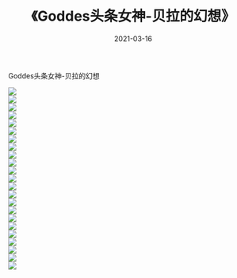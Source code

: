﻿---
layout: post
title:  《Goddes头条女神-贝拉的幻想》
date:   2021-03-16
img: http://img.660000.xyz/Sharelink/网络美图/2021/Goddes头条女神-贝拉的幻想/000.jpg
categories: [美女, 清纯, 唯美]
---

Goddes头条女神-贝拉的幻想

  ![](http://img.660000.xyz/Sharelink/网络美图/2021/Goddes头条女神-贝拉的幻想/001.jpg) <br> ![](http://img.660000.xyz/Sharelink/网络美图/2021/Goddes头条女神-贝拉的幻想/002.jpg) <br> ![](http://img.660000.xyz/Sharelink/网络美图/2021/Goddes头条女神-贝拉的幻想/003.jpg) <br> ![](http://img.660000.xyz/Sharelink/网络美图/2021/Goddes头条女神-贝拉的幻想/004.jpg) <br> ![](http://img.660000.xyz/Sharelink/网络美图/2021/Goddes头条女神-贝拉的幻想/005.jpg) <br> ![](http://img.660000.xyz/Sharelink/网络美图/2021/Goddes头条女神-贝拉的幻想/006.jpg) <br> ![](http://img.660000.xyz/Sharelink/网络美图/2021/Goddes头条女神-贝拉的幻想/007.jpg) <br> ![](http://img.660000.xyz/Sharelink/网络美图/2021/Goddes头条女神-贝拉的幻想/008.jpg) <br> ![](http://img.660000.xyz/Sharelink/网络美图/2021/Goddes头条女神-贝拉的幻想/009.jpg) <br> ![](http://img.660000.xyz/Sharelink/网络美图/2021/Goddes头条女神-贝拉的幻想/010.jpg) <br> ![](http://img.660000.xyz/Sharelink/网络美图/2021/Goddes头条女神-贝拉的幻想/011.jpg) <br> ![](http://img.660000.xyz/Sharelink/网络美图/2021/Goddes头条女神-贝拉的幻想/012.jpg) <br> ![](http://img.660000.xyz/Sharelink/网络美图/2021/Goddes头条女神-贝拉的幻想/013.jpg) <br> ![](http://img.660000.xyz/Sharelink/网络美图/2021/Goddes头条女神-贝拉的幻想/014.jpg) <br> ![](http://img.660000.xyz/Sharelink/网络美图/2021/Goddes头条女神-贝拉的幻想/015.jpg) <br> ![](http://img.660000.xyz/Sharelink/网络美图/2021/Goddes头条女神-贝拉的幻想/016.jpg) <br> ![](http://img.660000.xyz/Sharelink/网络美图/2021/Goddes头条女神-贝拉的幻想/017.jpg) <br> ![](http://img.660000.xyz/Sharelink/网络美图/2021/Goddes头条女神-贝拉的幻想/018.jpg) <br> ![](http://img.660000.xyz/Sharelink/网络美图/2021/Goddes头条女神-贝拉的幻想/019.jpg) <br> ![](http://img.660000.xyz/Sharelink/网络美图/2021/Goddes头条女神-贝拉的幻想/020.jpg) <br> ![](http://img.660000.xyz/Sharelink/网络美图/2021/Goddes头条女神-贝拉的幻想/021.jpg) <br> ![](http://img.660000.xyz/Sharelink/网络美图/2021/Goddes头条女神-贝拉的幻想/022.jpg) <br> ![](http://img.660000.xyz/Sharelink/网络美图/2021/Goddes头条女神-贝拉的幻想/023.jpg) <br>
